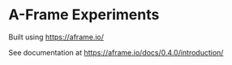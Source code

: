 # A-Frame Experiments #

Built using https://aframe.io/

See documentation at https://aframe.io/docs/0.4.0/introduction/